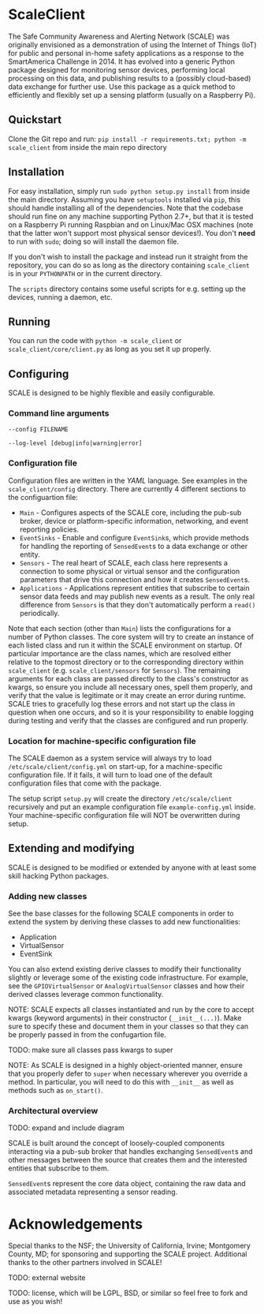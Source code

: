 ScaleClient
=============

The Safe Community Awareness and Alerting Network (SCALE) was originally envisioned as a demonstration of using the Internet of Things (IoT) for public and personal in-home safety applications as a response to the SmartAmerica Challenge in 2014.  It has evolved into a generic Python package designed for monitoring sensor devices, performing local processing on this data, and publishing results to a (possibly cloud-based) data exchange for further use. Use this package as a quick method to efficiently and flexibly set up a sensing platform (usually on a Raspberry Pi).

Quickstart
----------

Clone the Git repo and run: `pip install -r requirements.txt; python -m scale_client` from inside the main repo directory

Installation
------------

For easy installation, simply run `sudo python setup.py install` from inside the main directory. Assuming you have `setuptools` installed via `pip`, this should handle installing all of the dependencies. Note that the codebase should run fine on any machine supporting Python 2.7+, but that it is tested on a Raspberry Pi running Raspbian and on Linux/Mac OSX machines (note that the latter won't support most physical sensor devices!). You don't **need** to run with `sudo`; doing so will install the daemon file.

If you don't wish to install the package and instead run it straight from the repository, you can do so as long as the directory containing `scale_client` is in your `PYTHONPATH` or in the current directory.

The `scripts` directory contains some useful scripts for e.g. setting up the devices, running a daemon, etc.

Running
-------

You can run the code with `python -m scale_client` or `scale_client/core/client.py` as long as you set it up properly.

Configuring
-----------

SCALE is designed to be highly flexible and easily configurable.

### Command line arguments
```
--config FILENAME

--log-level [debug|info|warning|error]
```

### Configuration file
Configuration files are written in the *YAML* language.  See examples in the `scale_client/config` directory. There are currently 4 different sections to the configuartion file:

* `Main` - Configures aspects of the SCALE core, including the pub-sub broker, device or platform-specific information, networking, and event reporting policies.
* `EventSinks` - Enable and configure `EventSink`s, which provide methods for handling the reporting of `SensedEvent`s to a data exchange or other entity.
* `Sensors` - The real heart of SCALE, each class here represents a connection to some physical or virtual sensor and the configuration parameters that drive this connection and how it creates `SensedEvent`s.
* `Applications` - Applications represent entities that subscribe to certain sensor data feeds and may publish new events as a result.  The only real difference from `Sensors` is that they don't automatically perform a `read()` periodically.

Note that each section (other than `Main`) lists the configurations for a number of Python classes.  The core system will try to create an instance of each listed class and run it within the SCALE environment on startup.  Of particular importance are the class names, which are resolved either relative to the topmost directory or to the corresponding directory within `scale_client` (e.g. `scale_client/sensors` for `Sensors`).  The remaining arguments for each class are passed directly to the class's constructor as kwargs, so ensure you include all necessary ones, spell them properly, and verify that the value is legitimate or it may create an error during runtime.  SCALE tries to gracefully log these errors and not start up the class in question when one occurs, and so it is your responsibility to enable logging during testing and verify that the classes are configured and run properly.

### Location for machine-specific configuration file

The SCALE daemon as a system service will always try to load `/etc/scale/client/config.yml` on start-up, for a machine-specific configuration file. If it fails, it will turn to load one of the default configuration files that come with the package.

The setup script `setup.py` will create the directory `/etc/scale/client` recursively and put an example configuration file `example-config.yml` inside. Your machine-specific configuration file will NOT be overwritten during setup.

Extending and modifying
-----------------------

SCALE is designed to be modified or extended by anyone with at least some skill hacking Python packages.

### Adding new classes

See the base classes for the following SCALE components in order to extend the system by deriving these classes to add new functionalities:

* Application
* VirtualSensor
* EventSink

You can also extend existing derive classes to modify their functionality slightly or leverage some of the existing code infrastructure.  For example, see the `GPIOVirtualSensor` or `AnalogVirtualSensor` classes and how their derived classes leverage common functionality.

NOTE: SCALE expects all classes instantiated and run by the core to accept kwargs (keyword arguments) in their constructor (`__init__(...)`).  Make sure to specify these and document them in your classes so that they can be properly passed in from the confugartion file.

TODO: make sure all classes pass kwargs to super

NOTE: As SCALE is designed in a highly object-oriented manner, ensure that you properly defer to `super` when necessary wherever you override a method.  In particular, you will need to do this with `__init__` as well as methods such as `on_start()`.

### Architectural overview
TODO: expand and include diagram

SCALE is built around the concept of loosely-coupled components interacting via a pub-sub broker that handles exchanging `SensedEvent`s and other messages between the source that creates them and the interested entities that subscribe to them.

`SensedEvent`s represent the core data object, containing the raw data and associated metadata representing a sensor reading.

Acknowledgements
================

Special thanks to the NSF; the University of California, Irvine; Montgomery County, MD; for sponsoring and supporting the SCALE project.  Additional thanks to the other partners involved in SCALE!

TODO: external website


TODO: license, which will be LGPL, BSD, or similar so feel free to fork and use as you wish!
